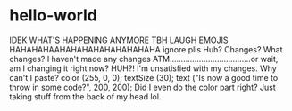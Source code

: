 # hello-world
IDEK WHAT'S HAPPENING ANYMORE TBH LAUGH EMOJIS HAHAHAHAAHAHAHAHAHAHAHAHAHA ignore plis
Huh? 
Changes? What changes? I haven't made any changes ATM....................................or wait, am I changing it right now? HUH?!
I'm unsatisfied with my changes.
Why can't I paste?
color (255, 0, 0);
textSize (30);
text ("Is now a good time to throw in some code?", 200, 200);
Did I even do the color part right? Just taking stuff from the back of my head lol.
